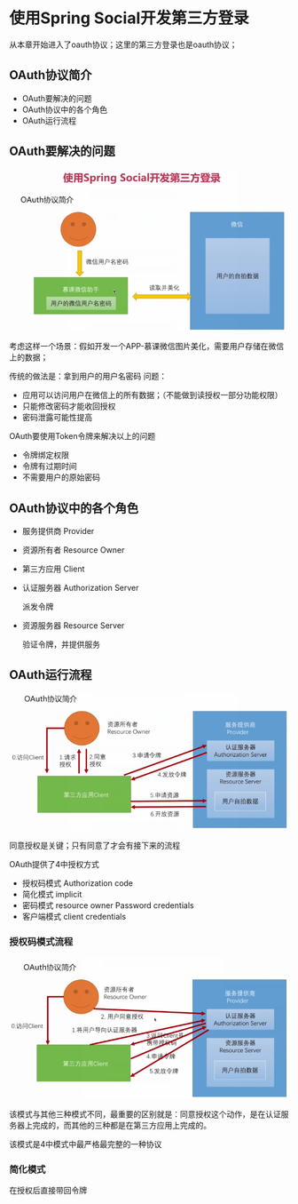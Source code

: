 # 使用Spring Social开发第三方登录

从本章开始进入了oauth协议；这里的第三方登录也是oauth协议；

## OAuth协议简介

* OAuth要解决的问题
* OAuth协议中的各个角色
* OAuth运行流程

## OAuth要解决的问题

![](/assets/image/imooc/spring_secunity/snipaste_20180805_233924.png)

考虑这样一个场景：假如开发一个APP-慕课微信图片美化，需要用户存储在微信上的数据；

传统的做法是：拿到用户的用户名密码
问题：
* 应用可以访问用户在微信上的所有数据；（不能做到读授权一部分功能权限）
* 只能修改密码才能收回授权
* 密码泄露可能性提高

OAuth要使用Token令牌来解决以上的问题
* 令牌绑定权限
* 令牌有过期时间
* 不需要用户的原始密码

## OAuth协议中的各个角色
* 服务提供商 Provider
* 资源所有者 Resource Owner
* 第三方应用 Client
* 认证服务器 Authorization Server

  派发令牌
* 资源服务器 Resource Server

  验证令牌，并提供服务

## OAuth运行流程
![](/assets/image/imooc/spring_secunity/snipaste_20180805_233937.png)

同意授权是关键；只有同意了才会有接下来的流程

OAuth提供了4中授权方式

* 授权码模式 Authorization code
* 简化模式 implicit
* 密码模式 resource owner Password credentials
* 客户端模式 client credentials

### 授权码模式流程

![](/assets/image/imooc/spring_secunity/snipaste_20180805_234652.png)

该模式与其他三种模式不同，最重要的区别就是：同意授权这个动作，是在认证服务器上完成的，而其他的三种都是在第三方应用上完成的。

该模式是4中模式中最严格最完整的一种协议

### 简化模式
在授权后直接带回令牌
